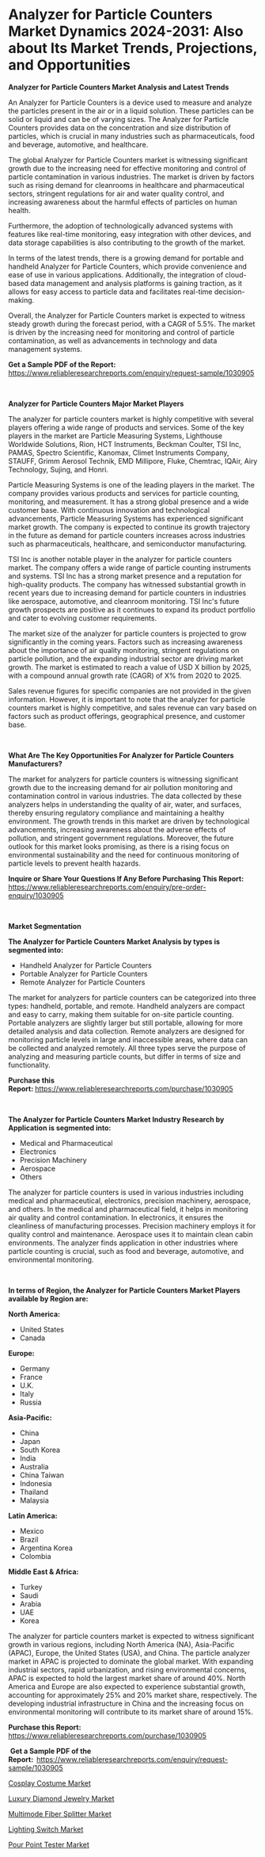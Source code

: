 <p><h1>Analyzer for Particle Counters Market Dynamics 2024-2031: Also about Its Market Trends, Projections, and Opportunities</h1></p><p><strong>Analyzer for Particle Counters Market Analysis and Latest Trends</strong></p>
<p><p>An Analyzer for Particle Counters is a device used to measure and analyze the particles present in the air or in a liquid solution. These particles can be solid or liquid and can be of varying sizes. The Analyzer for Particle Counters provides data on the concentration and size distribution of particles, which is crucial in many industries such as pharmaceuticals, food and beverage, automotive, and healthcare.</p><p>The global Analyzer for Particle Counters market is witnessing significant growth due to the increasing need for effective monitoring and control of particle contamination in various industries. The market is driven by factors such as rising demand for cleanrooms in healthcare and pharmaceutical sectors, stringent regulations for air and water quality control, and increasing awareness about the harmful effects of particles on human health.</p><p>Furthermore, the adoption of technologically advanced systems with features like real-time monitoring, easy integration with other devices, and data storage capabilities is also contributing to the growth of the market.</p><p>In terms of the latest trends, there is a growing demand for portable and handheld Analyzer for Particle Counters, which provide convenience and ease of use in various applications. Additionally, the integration of cloud-based data management and analysis platforms is gaining traction, as it allows for easy access to particle data and facilitates real-time decision-making.</p><p>Overall, the Analyzer for Particle Counters market is expected to witness steady growth during the forecast period, with a CAGR of 5.5%. The market is driven by the increasing need for monitoring and control of particle contamination, as well as advancements in technology and data management systems.</p></p>
<p><strong>Get a Sample PDF of the Report:&nbsp;</strong> <a href="https://www.reliableresearchreports.com/enquiry/request-sample/1030905">https://www.reliableresearchreports.com/enquiry/request-sample/1030905</a></p>
<p>&nbsp;</p>
<p><strong>Analyzer for Particle Counters Major Market Players</strong></p>
<p><p>The analyzer for particle counters market is highly competitive with several players offering a wide range of products and services. Some of the key players in the market are Particle Measuring Systems, Lighthouse Worldwide Solutions, Rion, HCT Instruments, Beckman Coulter, TSI Inc, PAMAS, Spectro Scientific, Kanomax, Climet Instruments Company, STAUFF, Grimm Aerosol Technik, EMD Millipore, Fluke, Chemtrac, IQAir, Airy Technology, Sujing, and Honri.</p><p>Particle Measuring Systems is one of the leading players in the market. The company provides various products and services for particle counting, monitoring, and measurement. It has a strong global presence and a wide customer base. With continuous innovation and technological advancements, Particle Measuring Systems has experienced significant market growth. The company is expected to continue its growth trajectory in the future as demand for particle counters increases across industries such as pharmaceuticals, healthcare, and semiconductor manufacturing.</p><p>TSI Inc is another notable player in the analyzer for particle counters market. The company offers a wide range of particle counting instruments and systems. TSI Inc has a strong market presence and a reputation for high-quality products. The company has witnessed substantial growth in recent years due to increasing demand for particle counters in industries like aerospace, automotive, and cleanroom monitoring. TSI Inc's future growth prospects are positive as it continues to expand its product portfolio and cater to evolving customer requirements.</p><p>The market size of the analyzer for particle counters is projected to grow significantly in the coming years. Factors such as increasing awareness about the importance of air quality monitoring, stringent regulations on particle pollution, and the expanding industrial sector are driving market growth. The market is estimated to reach a value of USD X billion by 2025, with a compound annual growth rate (CAGR) of X% from 2020 to 2025.</p><p>Sales revenue figures for specific companies are not provided in the given information. However, it is important to note that the analyzer for particle counters market is highly competitive, and sales revenue can vary based on factors such as product offerings, geographical presence, and customer base.</p></p>
<p>&nbsp;</p>
<p><strong>What Are The Key Opportunities For Analyzer for Particle Counters Manufacturers?</strong></p>
<p><p>The market for analyzers for particle counters is witnessing significant growth due to the increasing demand for air pollution monitoring and contamination control in various industries. The data collected by these analyzers helps in understanding the quality of air, water, and surfaces, thereby ensuring regulatory compliance and maintaining a healthy environment. The growth trends in this market are driven by technological advancements, increasing awareness about the adverse effects of pollution, and stringent government regulations. Moreover, the future outlook for this market looks promising, as there is a rising focus on environmental sustainability and the need for continuous monitoring of particle levels to prevent health hazards.</p></p>
<p><strong>Inquire or Share Your Questions If Any Before Purchasing This Report:</strong> <a href="https://www.reliableresearchreports.com/enquiry/pre-order-enquiry/1030905">https://www.reliableresearchreports.com/enquiry/pre-order-enquiry/1030905</a></p>
<p>&nbsp;</p>
<p><strong>Market Segmentation</strong></p>
<p><strong>The Analyzer for Particle Counters Market Analysis by types is segmented into:</strong></p>
<p><ul><li>Handheld Analyzer for Particle Counters</li><li>Portable Analyzer for Particle Counters</li><li>Remote Analyzer for Particle Counters</li></ul></p>
<p><p>The market for analyzers for particle counters can be categorized into three types: handheld, portable, and remote. Handheld analyzers are compact and easy to carry, making them suitable for on-site particle counting. Portable analyzers are slightly larger but still portable, allowing for more detailed analysis and data collection. Remote analyzers are designed for monitoring particle levels in large and inaccessible areas, where data can be collected and analyzed remotely. All three types serve the purpose of analyzing and measuring particle counts, but differ in terms of size and functionality.</p></p>
<p><strong>Purchase this Report:&nbsp;</strong><a href="https://www.reliableresearchreports.com/purchase/1030905">https://www.reliableresearchreports.com/purchase/1030905</a></p>
<p>&nbsp;</p>
<p><strong>The Analyzer for Particle Counters Market Industry Research by Application is segmented into:</strong></p>
<p><ul><li>Medical and Pharmaceutical</li><li>Electronics</li><li>Precision Machinery</li><li>Aerospace</li><li>Others</li></ul></p>
<p><p>The analyzer for particle counters is used in various industries including medical and pharmaceutical, electronics, precision machinery, aerospace, and others. In the medical and pharmaceutical field, it helps in monitoring air quality and control contamination. In electronics, it ensures the cleanliness of manufacturing processes. Precision machinery employs it for quality control and maintenance. Aerospace uses it to maintain clean cabin environments. The analyzer finds application in other industries where particle counting is crucial, such as food and beverage, automotive, and environmental monitoring.</p></p>
<p>&nbsp;</p>
<p><strong>In terms of Region, the Analyzer for Particle Counters Market Players available by Region are:</strong></p>
<p>
    <p> <strong> North America: </strong>
        <ul>
            <li>United States</li>
            <li>Canada</li>
        </ul>
        </p> 
    <p> <strong> Europe: </strong>
        <ul>
            <li>Germany</li>
            <li>France</li>
            <li>U.K.</li>
            <li>Italy</li>
            <li>Russia</li>
        </ul>
        </p> 
    <p> <strong> Asia-Pacific: </strong>
        <ul>
            <li>China</li>
            <li>Japan</li>
            <li>South Korea</li>
            <li>India</li>
            <li>Australia</li>
            <li>China Taiwan</li>
            <li>Indonesia</li>
            <li>Thailand</li>
            <li>Malaysia</li>
        </ul>
        </p> 
    <p> <strong> Latin America: </strong>
        <ul>
            <li>Mexico</li>
            <li>Brazil</li>
            <li>Argentina Korea</li>
            <li>Colombia</li>
        </ul>
        </p> 
    <p> <strong> Middle East & Africa: </strong>
        <ul>
            <li>Turkey</li>
            <li>Saudi</li>
            <li>Arabia</li>
            <li>UAE</li>
            <li>Korea</li>
        </ul>
    </p>
    </p>
<p><p>The analyzer for particle counters market is expected to witness significant growth in various regions, including North America (NA), Asia-Pacific (APAC), Europe, the United States (USA), and China. The particle analyzer market in APAC is projected to dominate the global market. With expanding industrial sectors, rapid urbanization, and rising environmental concerns, APAC is expected to hold the largest market share of around 40%. North America and Europe are also expected to experience substantial growth, accounting for approximately 25% and 20% market share, respectively. The developing industrial infrastructure in China and the increasing focus on environmental monitoring will contribute to its market share of around 15%.</p></p>
<p><strong>Purchase this Report: </strong><a href="https://www.reliableresearchreports.com/purchase/1030905">https://www.reliableresearchreports.com/purchase/1030905</a></p>
<p>&nbsp;<strong>Get a Sample PDF of the Report:&nbsp;&nbsp;</strong><a href="https://www.reliableresearchreports.com/enquiry/request-sample/1030905">https://www.reliableresearchreports.com/enquiry/request-sample/1030905</a></p>
<p><strong></strong></p>
<p><p><a href="https://medium.com/@yvettelesch/cosplay-costume-market-competitive-analysis-market-trends-and-forecast-to-2031-4a07b41bce23">Cosplay Costume Market</a></p><p><a href="https://medium.com/@yvettelesch/luxury-diamond-jewelry-market-outlook-industry-overview-and-forecast-2024-to-2031-e5c103c047b1">Luxury Diamond Jewelry Market</a></p><p><a href="https://medium.com/p/bc0829bbcc0e/edit">Multimode Fiber Splitter Market</a></p><p><a href="https://medium.com/p/dfeb8eebc165/edit">Lighting Switch Market</a></p><p><a href="https://medium.com/p/8038dfff4b34/edit">Pour Point Tester Market</a></p></p>